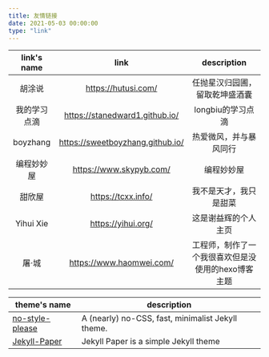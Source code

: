 ```yaml
---
title: 友情链接
date: 2021-05-03 00:00:00
type: "link"
---
```


|     link's name     |               link               |                    description                     |
| :----------: | :------------------------------: | :------------------------------------------------: |
|    胡涂说    |       https://hutusi.com/        |           任抛星汉归园圃，留取乾坤盛酒囊           |
| 我的学习点滴 |  https://stanedward1.github.io/  |                 longbiu的学习点滴                  |
|   boyzhang   | https://sweetboyzhang.github.io/ |               热爱微风，并与暴风同行               |
|  编程妙妙屋  |     https://www.skypyb.com/      |                     编程妙妙屋                     |
|    甜欣屋    |        https://tcxx.info/        |               我不是天才，我只是甜菜               |
|  Yihui Xie   |        https://yihui.org/        |                这是谢益辉的个人主页                |
|    屠·城     |     https://www.haomwei.com/     | 工程师，制作了一个我很喜欢但是没使用的hexo博客主题 |


| theme's name                                                 | description                                       |
| ------------------------------------------------------------ | ------------------------------------------------- |
| [no-style-please](https://github.com/riggraz/no-style-please) | A (nearly) no-CSS, fast, minimalist Jekyll theme. |
| [Jekyll-Paper](https://github.com/ghosind/Jekyll-Paper)      | Jekyll Paper is a simple Jekyll theme             |
